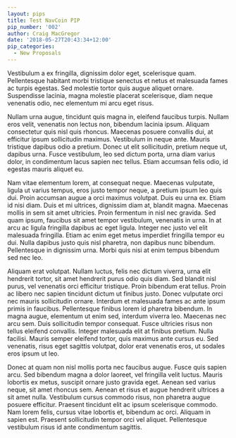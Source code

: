 ```yaml
---
layout: pips
title: Test NavCoin PIP
pip_number: '002'
author: Craig MacGregor
date: '2018-05-27T20:43:34+12:00'
pip_categories:
  - New Proposals
---
```

Vestibulum a ex fringilla, dignissim dolor eget, scelerisque quam. Pellentesque habitant morbi tristique senectus et netus et malesuada fames ac turpis egestas. Sed molestie tortor quis augue aliquet ornare. Suspendisse lacinia, magna molestie placerat scelerisque, diam neque venenatis odio, nec elementum mi arcu eget risus.
<!--more-->

Nullam urna augue, tincidunt quis magna in, eleifend faucibus turpis. Nullam eros velit, venenatis non lectus non, bibendum lacinia ipsum. Aliquam consectetur quis nisl quis rhoncus. Maecenas posuere convallis dui, at efficitur ipsum sollicitudin maximus. Vestibulum in neque ante. Mauris tristique dapibus odio a pretium. Donec ut elit sollicitudin, pretium neque ut, dapibus urna. Fusce vestibulum, leo sed dictum porta, urna diam varius dolor, in condimentum lacus sapien nec tellus. Etiam accumsan felis odio, id egestas mauris aliquet eu.

Nam vitae elementum lorem, at consequat neque. Maecenas vulputate, ligula ut varius tempus, eros justo tempor neque, a pretium ipsum leo quis dui. Proin accumsan augue a orci maximus volutpat. Duis eu urna ex. Etiam id nisi diam. Duis et mi ultrices, dignissim diam at, blandit magna. Maecenas mollis in sem sit amet ultricies. Proin fermentum in nisl nec gravida. Sed quam ipsum, faucibus sit amet tempor vestibulum, venenatis in urna. In at arcu ac ligula fringilla dapibus ac eget ligula. Integer nec justo vel elit malesuada fringilla. Etiam ac enim eget metus imperdiet fringilla tempor eu dui. Nulla dapibus justo quis nisl pharetra, non dapibus nunc bibendum. Pellentesque in dignissim urna. Morbi quis nisi at enim tempus bibendum sed nec leo.

Aliquam erat volutpat. Nullam luctus, felis nec dictum viverra, urna elit hendrerit tortor, sit amet hendrerit purus odio quis diam. Sed blandit nisl purus, vel venenatis orci efficitur tristique. Proin bibendum erat tellus. Proin ac libero nec sapien tincidunt dictum ut finibus justo. Donec vulputate orci nec mauris sollicitudin ornare. Interdum et malesuada fames ac ante ipsum primis in faucibus. Pellentesque finibus lorem id pharetra bibendum. In magna augue, elementum ut enim sed, interdum viverra leo. Maecenas nec arcu sem. Duis sollicitudin tempor consequat. Fusce ultricies risus non tellus eleifend convallis. Integer malesuada elit at finibus pretium. Nulla facilisi. Mauris semper eleifend tortor, quis maximus ante cursus eu. Sed venenatis, risus eget sagittis volutpat, dolor erat venenatis eros, ut sodales eros ipsum ut leo.

Donec at quam non nisl mollis porta nec faucibus augue. Fusce quis sapien arcu. Sed bibendum magna a dolor laoreet, vel fringilla velit luctus. Mauris lobortis ex metus, suscipit ornare justo gravida eget. Aenean sed varius neque, sit amet rhoncus sem. Aenean et risus et augue hendrerit ultrices a sit amet nulla. Vestibulum cursus commodo risus, non pharetra augue posuere efficitur. Praesent tincidunt elit ac ipsum scelerisque commodo. Nam lorem felis, cursus vitae lobortis et, bibendum ac orci. Aliquam in sapien est. Praesent sollicitudin tempor orci vel aliquet. Pellentesque vestibulum risus id ante condimentum sagittis.
